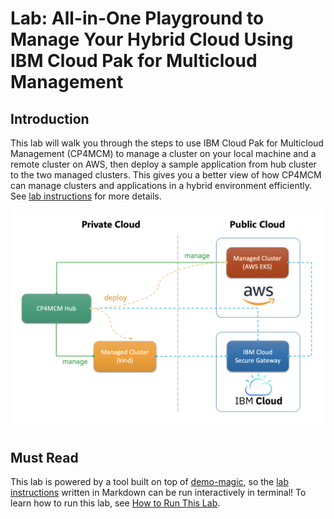 # Lab: All-in-One Playground to Manage Your Hybrid Cloud Using IBM Cloud Pak for Multicloud Management

## Introduction

This lab will walk you through the steps to use IBM Cloud Pak for Multicloud Management (CP4MCM) to manage a
cluster on your local machine and a remote cluster on AWS, then deploy a sample application from hub cluster
to the two managed clusters. This gives you a better view of how CP4MCM can manage clusters and applications
in a hybrid environment efficiently. See [lab instructions](docs/) for more details.

![Figure: The Lab Architecture](docs/images/lab-architecture.png)

## Must Read

This lab is powered by a tool built on top of [demo-magic](https://github.com/paxtonhare/demo-magic), so the [lab instructions](docs/) written in Markdown can be
run interactively in terminal! To learn how to run this lab, see [How to Run This Lab](HOWTO.md).

